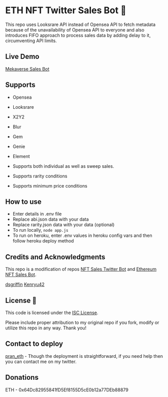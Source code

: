 # ETH NFT Twitter Sales Bot 🤖

 This repo uses Looksrare API instead of Opensea API to fetch metadata because of the unavailability of Opensea API to everyone and also introduces FIFO approach to process sales data by adding delay to it, circumventing API limits.

## Live Demo

[Mekaverse Sales Bot](https://twitter.com/botMeka)

## Supports

- Opensea
- Looksrare
- X2Y2
- Blur
- Gem
- Genie
- Element

- Supports both individual as well as sweep sales.
- Supports rarity conditions
- Supports minimum price conditions

## How to use

- Enter details in .env file
- Replace abi.json data with your data
- Replace rarity.json data with your data (optional)
- To run locally, ``` node app.js ```
- To run on heroku, enter .env values in heroku config vars and then follow heroku deploy method 

## Credits and Acknowledgments

This repo is a modification of repos [NFT Sales Twitter Bot](https://github.com/dsgriffin/nft-sales-twitter-bot) and [Ethereum NFT Sales Bot](https://github.com/kenryu42/ethereum-nft-sales-bot).
 
[dsgriffin](https://github.com/dsgriffin) 
[Kenryu42](https://github.com/kenryu42) 

## License 📃

This code is licensed under the [ISC License](https://choosealicense.com/licenses/isc/).

Please include proper attribution to my original repo if you fork, modify or utilize this repo in any way. Thank you!

## Contact to deploy

[pran_eth](https://twitter.com/pran_eth) - Though the deployment is straightforward, if you need help then you can contact me on my twitter.

## Donations

ETH - 0x64Dc82955841fD5Ef8155D5cE0b12a77DEb88879
